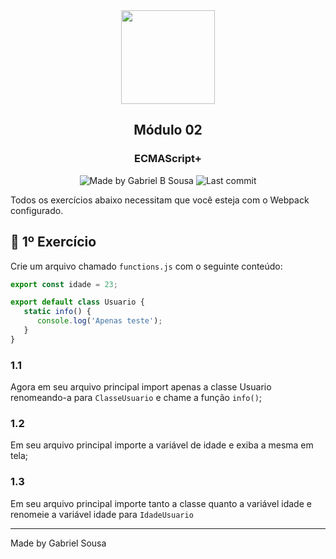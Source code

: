 <div align="center">
   <img src="../../../.github/images/es6.png" width="150px">   
</div>

<h2 align="center">
  Módulo 02
</h2>

<h3 align="center">
   ECMAScript+
</h3>

<p align="center" >    
  <img alt="Made by Gabriel B Sousa" src="https://img.shields.io/static/v1?label=made%20by&message=Gabriel%20Sousa&color=202024&style=flat-square">  

  <img alt="Last commit" src="https://img.shields.io/github/last-commit/gabrielbudke/starter?color=202024&style=flat-square">
</p>

<p>
   Todos os exercícios abaixo necessitam que você esteja com o Webpack configurado.
</p>

## :pencil: 1º Exercício

Crie um arquivo chamado `functions.js` com o seguinte conteúdo:

```javascript
export const idade = 23;

export default class Usuario {
   static info() {
      console.log('Apenas teste');
   }
}
```
### 1.1

Agora em seu arquivo principal import apenas a classe Usuario renomeando-a para `ClasseUsuario`
e chame a função `info()`;

### 1.2

Em seu arquivo principal importe a variável de idade e exiba a mesma em tela;

### 1.3
Em seu arquivo principal importe tanto a classe quanto a variável idade e renomeie a variável idade
para `IdadeUsuario`

---
Made by Gabriel Sousa